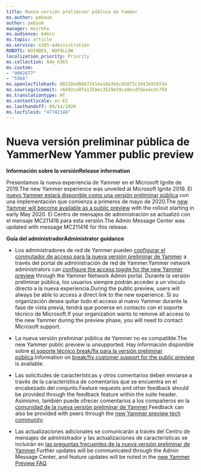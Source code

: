 ```yaml
---
title: Nueva versión preliminar pública de Yammer
ms.author: pebaum
author: pebaum
manager: mnirkhe
ms.audience: Admin
ms.topic: article
ms.service: o365-administration
ROBOTS: NOINDEX, NOFOLLOW
localization_priority: Priority
ms.collection: Adm_O365
ms.custom:
- "9002877"
- "5566"
ms.openlocfilehash: 08228ed86b72414a16a3b6cd5873c1043e916fd4
ms.sourcegitcommit: c6692ce0fa1358ec3529e59ca0ecdfdea4cdc759
ms.translationtype: HT
ms.contentlocale: es-ES
ms.lasthandoff: 09/14/2020
ms.locfileid: "47742148"
---
```

# <a name="new-yammer-public-preview"></a><span data-ttu-id="0e9a7-102">Nueva versión preliminar pública de Yammer</span><span class="sxs-lookup"><span data-stu-id="0e9a7-102">New Yammer public preview</span></span>

<span data-ttu-id="0e9a7-103">**Información sobre la versión**</span><span class="sxs-lookup"><span data-stu-id="0e9a7-103">**Release information**</span></span>

<span data-ttu-id="0e9a7-104">Presentamos la nueva experiencia de Yammer en el Microsoft Ignite de 2019.</span><span class="sxs-lookup"><span data-stu-id="0e9a7-104">The new Yammer experience was unveiled at Microsoft Ignite 2019.</span></span> <span data-ttu-id="0e9a7-105">El [nuevo Yammer estará disponible como una versión preliminar pública](https://docs.microsoft.com/yammer/get-started-with-yammer/newyammer-faq) con una implementación que comienza a primeros de mayo de 2020.</span><span class="sxs-lookup"><span data-stu-id="0e9a7-105">The [new Yammer will become available as a public preview](https://docs.microsoft.com/yammer/get-started-with-yammer/newyammer-faq) with the rollout starting in early May 2020.</span></span> <span data-ttu-id="0e9a7-106">El Centro de mensajes de administración se actualizó con el mensaje MC211416 para esta versión.</span><span class="sxs-lookup"><span data-stu-id="0e9a7-106">The Admin Message Center was updated with message MC211416 for this release.</span></span>

<span data-ttu-id="0e9a7-107">**Guía del administrador**</span><span class="sxs-lookup"><span data-stu-id="0e9a7-107">**Administrator guidance**</span></span>

- <span data-ttu-id="0e9a7-108">Los administradores de red de Yammer pueden [configurar el conmutador de acceso para la nueva versión preliminar de Yammer](https://docs.microsoft.com/yammer/get-started-with-yammer/administrative-settings-opt-in-newyammer) a través del portal de administración de red de Yammer.</span><span class="sxs-lookup"><span data-stu-id="0e9a7-108">Yammer network administrators can [configure the access toggle for the new Yammer preview](https://docs.microsoft.com/yammer/get-started-with-yammer/administrative-settings-opt-in-newyammer) through the Yammer Network Admin portal.</span></span> <span data-ttu-id="0e9a7-109">Durante la versión preliminar pública, los usuarios siempre podrán acceder a un vínculo directo a la nueva experiencia.</span><span class="sxs-lookup"><span data-stu-id="0e9a7-109">During the public preview, users will always be able to access a direct link to the new experience.</span></span> <span data-ttu-id="0e9a7-110">Si su organización desea quitar todo el acceso al nuevo Yammer durante la fase de vista previa, tendrá que ponerse en contacto con el soporte técnico de Microsoft.</span><span class="sxs-lookup"><span data-stu-id="0e9a7-110">If your organization wants to remove all access to the new Yammer during the preview phase, you will need to contact Microsoft support.</span></span>

- <span data-ttu-id="0e9a7-111">La nueva versión preliminar pública de Yammer no es compatible.</span><span class="sxs-lookup"><span data-stu-id="0e9a7-111">The new Yammer public preview is unsupported.</span></span> <span data-ttu-id="0e9a7-112">Hay información disponible sobre [el soporte técnico break/fix para la versión preliminar pública](https://docs.microsoft.com/yammer/get-started-with-yammer/newyammer-faq#yammer-preview-customer-support).</span><span class="sxs-lookup"><span data-stu-id="0e9a7-112">Information on [break/fix customer support for the public preview](https://docs.microsoft.com/yammer/get-started-with-yammer/newyammer-faq#yammer-preview-customer-support) is available.</span></span>

- <span data-ttu-id="0e9a7-113">Las solicitudes de características y otros comentarios deben enviarse a través de la característica de comentarios que se encuentra en el encabezado del conjunto.</span><span class="sxs-lookup"><span data-stu-id="0e9a7-113">Feature requests and other feedback should be provided through the feedback feature within the suite header.</span></span> <span data-ttu-id="0e9a7-114">Asimismo, también puede ofrecer comentarios a los compañeros en la[ comunidad de la nueva versión preliminar de Yammer](https://techcommunity.microsoft.com/t5/new-yammer-preview/bd-p/NewYammerPreview).</span><span class="sxs-lookup"><span data-stu-id="0e9a7-114">Feedback can also be provided with peers through the [new Yammer preview tech community](https://techcommunity.microsoft.com/t5/new-yammer-preview/bd-p/NewYammerPreview).</span></span>

- <span data-ttu-id="0e9a7-115">Las actualizaciones adicionales se comunicarán a través del Centro de mensajes de administrador y las actualizaciones de características se incluirán en [las preguntas frecuentes de la nueva versión preliminar de Yammer](https://docs.microsoft.com/yammer/get-started-with-yammer/newyammer-faq).</span><span class="sxs-lookup"><span data-stu-id="0e9a7-115">Further updates will be communicated through the Admin Message Center, and feature updates will be noted in the [new Yammer Preview FAQ](https://docs.microsoft.com/yammer/get-started-with-yammer/newyammer-faq).</span></span>
